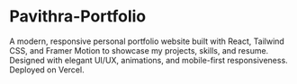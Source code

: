 # Pavithra-Portfolio
A modern, responsive personal portfolio website built with React, Tailwind CSS, and Framer Motion to showcase my projects, skills, and resume. Designed with elegant UI/UX, animations, and mobile-first responsiveness. Deployed on Vercel.
